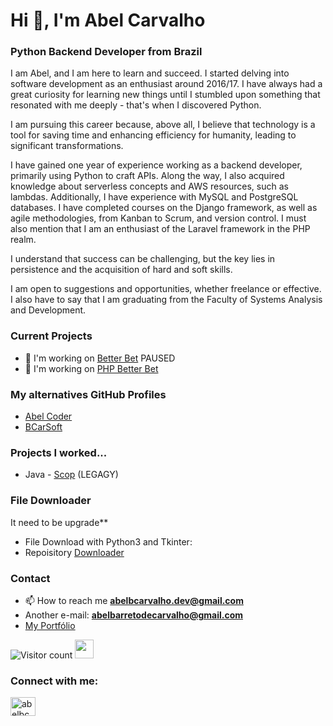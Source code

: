 <h1 align="left">Hi 👋, I'm Abel Carvalho</h1>
<h3 align="left">Python Backend Developer from Brazil</h3>

I am Abel, and I am here to learn and succeed. I started delving into software development as an enthusiast around 2016/17. I have always had a great curiosity for learning new things until I stumbled upon something that resonated with me deeply - that's when I discovered Python.

I am pursuing this career because, above all, I believe that technology is a tool for saving time and enhancing efficiency for humanity, leading to significant transformations.

I have gained one year of experience working as a backend developer, primarily using Python to craft APIs. Along the way, I also acquired knowledge about serverless concepts and AWS resources, such as lambdas. Additionally, I have experience with MySQL and PostgreSQL databases. I have completed courses on the Django framework, as well as agile methodologies, from Kanban to Scrum, and version control. I must also mention that I am an enthusiast of the Laravel framework in the PHP realm.

I understand that success can be challenging, but the key lies in persistence and the acquisition of hard and soft skills.

I am open to suggestions and opportunities, whether freelance or effective. I also have to say that I am graduating from the Faculty of Systems Analysis and Development.

### Current Projects

- 🔭 I'm working on [Better Bet](https://github.com/abelbarreto-dev/better-bet) PAUSED
- 🔭 I'm working on [PHP Better Bet](https://github.com/abelbarreto-dev/php-better-bet)

### My alternatives GitHub Profiles

- [Abel Coder](https://github.com/AbelCoder754)
- [BCarSoft](https://github.com/bcarsoft)

### Projects I worked...

- Java - [Scop](https://github.com/abelbcarvalho/scop) (LEGAGY)


### File Downloader

It need to be upgrade**

- File Download with Python3 and Tkinter:
- Repoisitory [Downloader](https://github.com/bcarsoft/downloader)

### Contact

- 📫 How to reach me **abelbcarvalho.dev@gmail.com**
- Another e-mail: **abelbarretodecarvalho@gmail.com**
- [My Portfólio](https://abelbcarvalho.github.io/)

![Visitor count](https://gpvc.arturio.dev/abelbcarvalho)   <img src="https://media.giphy.com/media/dxn6fRlTIShoeBr69N/giphy.gif" width="30">

<h3 align="left">Connect with me:</h3>
<p align="left">
<a href="https://www.linkedin.com/in/abelcarvalho/" target="blank"><img align="center" src="https://raw.githubusercontent.com/rahuldkjain/github-profile-readme-generator/master/src/images/icons/Social/linked-in-alt.svg" alt="abelbcarvalho" height="30" width="40" /></a>
</p>
